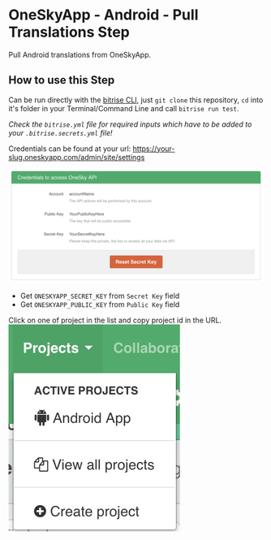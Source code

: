 # OneSkyApp - Android - Pull Translations Step

Pull Android translations from OneSkyApp.

## How to use this Step

Can be run directly with the [bitrise CLI](https://github.com/bitrise-io/bitrise),
just `git clone` this repository, `cd` into it's folder in your Terminal/Command Line
and call `bitrise run test`.

*Check the `bitrise.yml` file for required inputs which have to be
added to your `.bitrise.secrets.yml` file!*

Credentials can be found at your url: https://your-slug.oneskyapp.com/admin/site/settings

![](static/credentials.png)

- Get `ONESKYAPP_SECRET_KEY` from `Secret Key` field
- Get `ONESKYAPP_PUBLIC_KEY` from `Public Key` field

Click on one of project in the list and copy project id in the URL.
![](static/projects_list.png)
